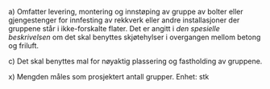 a) Omfatter levering, montering og innstøping av gruppe av bolter eller gjengestenger for innfesting av rekkverk eller andre installasjoner der gruppene står i ikke-forskalte flater. Det er angitt i *den spesielle beskrivelsen* om det skal benyttes skjøtehylser i overgangen mellom betong og friluft.

c) Det skal benyttes mal for nøyaktig plassering og fastholding av gruppene.

x) Mengden måles som prosjektert antall grupper. Enhet: stk

